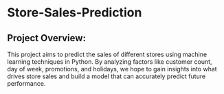 # Store-Sales-Prediction

## Project Overview: 
This project aims to predict the sales of different stores using machine learning techniques in Python. By analyzing factors like customer count, day of week, promotions, and holidays, we hope to gain insights into what drives store sales and build a model that can accurately predict future performance.

